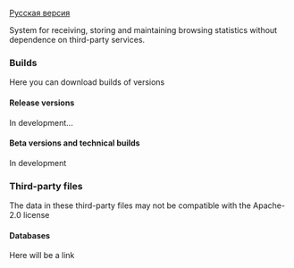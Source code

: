 [Русская версия](README_ru.md)

System for receiving, storing and maintaining browsing statistics without dependence on third-party services.

### Builds

Here you can download builds of versions

#### Release versions

In development...

#### Beta versions and technical builds

In development

### Third-party files

The data in these third-party files may not be compatible with the Apache-2.0 license

#### Databases

Here will be a link
